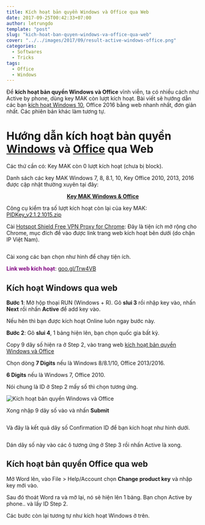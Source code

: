 ```yaml
---
title: Kích hoạt bản quyền Windows và Office qua Web
date: 2017-09-25T00:42:33+07:00
author: letrungdo
template: "post"
slug: "kich-hoat-ban-quyen-windows-va-office-qua-web"
cover: "../../images/2017/09/result-active-windows-office.png"
categories:
  - Softwares
  - Tricks
tags:
  - Office
  - Windows
---
```


Để **kích hoạt bản quyền Windows và Office** vĩnh viễn, ta có nhiều cách như Active by phone, dùng key MAK còn lượt kích hoạt. Bài viết sẽ hướng dẫn các bạn <a href="/kich-hoat-windows-10-online/" target="_blank" rel="noopener">kích hoạt Windows 10</a>, Office 2016 bằng web nhanh nhất, đơn giản nhất. Các phiên bản khác làm tương tự.

# Hướng dẫn kích hoạt bản quyền <a href="/tag/windows" target="_blank" rel="noopener">Windows</a> và <a href="/tag/office" target="_blank" rel="noopener">Office</a> qua Web

Các thứ cần có: Key MAK còn 0 lượt kích hoạt (chưa bị block).

Danh sách các key MAK Windows 7, 8, 8.1, 10, Key Office 2010, 2013, 2016 được cập nhật thường xuyên tại đây:

<p style="text-align: center;">
  <span style="color: #ff0000;"><strong><a href="https://goo.gl/y5VcCX" target="_blank" rel="noopener">Key MAK Windows & Office</a></strong></span>
</p>

Công cụ kiểm tra số lượt kích hoạt còn lại của key MAK: <a href="https://goo.gl/XxpqUX" target="_blank" rel="noopener">PIDKey_v2.1.2.1015.zip</a>

Cài <a href="https://chrome.google.com/webstore/detail/hotspot-shield-vpn-free-p/nlbejmccbhkncgokjcmghpfloaajcffj" target="_blank" rel="noopener">Hotspot Shield Free VPN Proxy for Chrome</a>: Đây là tiện ích mở rộng cho Chrome, mục đích để vào được link trang web kích hoạt bên dưới (do chặn IP Việt Nam).

<img class="aligncenter size-full" src="/media/2017/09/hotspot-shield-chrome.png" alt="" />

Cài xong các bạn chọn như hình để chạy tiện ích.

<span style="color: #800080;"><strong>Link web kích hoạt</strong></span>: <a href="https://goo.gl/Trw4VB" target="_blank" rel="noopener">goo.gl/Trw4VB</a>

## Kích hoạt Windows qua web

**Bước 1**: Mở hộp thoại RUN (Windows + R). Gõ **slui 3** rồi nhập key vào, nhấn **Next** rồi nhấn **Active** để add key vào.

Nếu hên thì bạn được kích hoạt Online luôn ngay bước này.

**Bước 2**: Gõ **slui 4**, 1 bảng hiện lên, bạn chọn quốc gia bất kỳ.

Copy 9 dãy số hiện ra ở Step 2, vào trang web <a href="https://goo.gl/Trw4VB" target="_blank" rel="noopener">kích hoạt bản quyền Windows và Office</a>

Chọn dòng **7 Digits** nếu là Windows 8/8.1/10, Office 2013/2016.

**6 Digits** nếu là Windows 7, Office 2010.

Nói chung là ID ở Step 2 mấy số thì chọn tương ứng.

<img class="aligncenter size-full" src="/media/2017/09/chon-7-digits.png" alt="Kích hoạt bản quyền Windows và Office" />

Xong nhập 9 dãy số vào và nhấn **Submit**

<img class="aligncenter size-full" src="/media/2017/09/dan-9-day-so.png" alt="" />

Và đây là kết quả dãy số Confirmation ID để bạn kích hoạt như hình dưới.

<img class="aligncenter size-full" src="/media/2017/09/result-active-windows-office.png" alt="" />

Dán dãy số này vào các ô tương ứng ở Step 3 rồi nhấn Active là xong.

## Kích hoạt bản quyền Office qua web

Mở Word lên, vào File > Help/Account chọn **Change product key** và nhập key mới vào.

Sau đó thoát Word ra và mở lại, nó sẽ hiện lên 1 bảng. Bạn chọn Active by phone.. và lấy ID Step 2.

Các bước còn lại tương tự như kích hoạt Windows ở trên.
